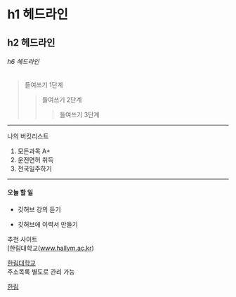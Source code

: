 # h1 헤드라인
## h2 헤드라인
###### h6 헤드라인

> 들여쓰기 1단계
>> 들여쓰기 2단계
>>> 들여쓰기 3단계
-------------------------------
나의 버킷리스트
1. 모든과목 A+
2. 운전면허 취득
3. 전국일주하기
****************************
#### 오늘 할 일
* 깃허브 강의 듣기
+ 깃허브에 이력서 만들기

추천 사이트  
[한림대학교(www.hallym.ac.kr)

<a href= http://www.hallym.ac.kr/>한림대학교</a>  
주소목록 별도로 관리 가능  

[hallym]:http://www.hallym.ac.kr

[한림][hallym]
